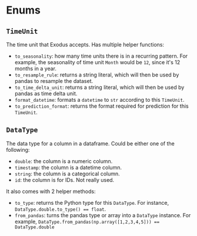 # Enums

## `TimeUnit`

The time unit that Exodus accepts. Has multiple helper functions:
- `to_seasonality`: how many time units there is in a recurring pattern. For example, the seasonality of time unit `Month` would be `12`, since it's 12 months in a year.
- `to_resample_rule`: returns a string literal, which will then be used by pandas to resample the dataset.
- `to_time_delta_unit`: returns a string literal, which will then be used by pandas as time delta unit.
- `format_datetime`: formats a `datetime` to `str` according to this `TimeUnit`.
- `to_prediction_format`: returns the format required for prediction for this `TimeUnit`.

## `DataType`

The data type for a column in a dataframe. Could be either one of the following:
- `double`: the column is a numeric column.
- `timestamp`: the column is a datetime column.
- `string`: the column is a categorical column.
- `id`: the column is for IDs. Not really used.

It also comes with 2 helper methods:
- `to_type`: returns the Python type for this `DataType`. For instance, `DataType.double.to_type() == float`.
- `from_pandas`: turns the pandas type or array into a `DataType` instance. For example, `DataType.from_pandas(np.array([1,2,3,4,5])) == DataType.double`
